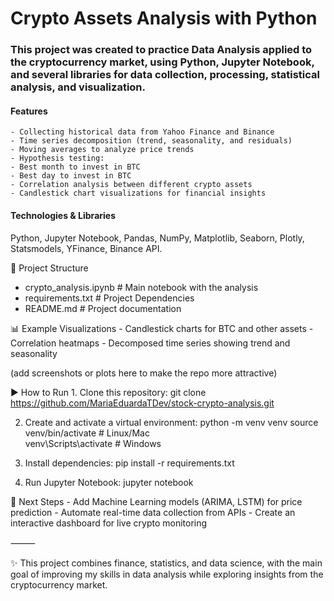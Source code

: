 # Crypto Assets Analysis with Python 

### This project was created to practice Data Analysis applied to the cryptocurrency market, using Python, Jupyter Notebook, and several libraries for data collection, processing, statistical analysis, and visualization.




#### Features
	- Collecting historical data from Yahoo Finance and Binance
	- Time series decomposition (trend, seasonality, and residuals)
	- Moving averages to analyze price trends
	- Hypothesis testing:
	- Best month to invest in BTC
	- Best day to invest in BTC
	- Correlation analysis between different crypto assets
	- Candlestick chart visualizations for financial insights



#### Technologies & Libraries
Python, Jupyter Notebook, Pandas, NumPy, Matplotlib, Seaborn, Plotly, Statsmodels, YFinance, Binance API.



📂 Project Structure
- crypto_analysis.ipynb    # Main notebook with the analysis
- requirements.txt            # Project Dependencies
- README.md                   # Project documentation



📊 Example Visualizations
	- Candlestick charts for BTC and other assets
	- Correlation heatmaps
	- Decomposed time series showing trend and seasonality

(add screenshots or plots here to make the repo more attractive)



▶ How to Run
	1.	Clone this repository:
    git clone https://github.com/MariaEduardaTDev/stock-crypto-analysis.git

2.	Create and activate a virtual environment:
    python -m venv venv
    source venv/bin/activate   # Linux/Mac  
    venv\Scripts\activate      # Windows
  	
3.	Install dependencies:
    pip install -r requirements.txt

4.	Run Jupyter Notebook:
    jupyter notebook



📌 Next Steps
	- Add Machine Learning models (ARIMA, LSTM) for price prediction
	- Automate real-time data collection from APIs
	- Create an interactive dashboard for live crypto monitoring

⸻

✨ This project combines finance, statistics, and data science, with the main goal of improving my skills in data analysis while exploring insights from the cryptocurrency market.
   
